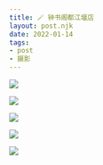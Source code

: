 ```yaml
---
title: 🪄 钟书阁都江堰店
layout: post.njk
date: 2022-01-14
tags:
- post
- 摄影
---
```


![](/img/zhongshuge-dujiangyan-store/IMG_0627.jpg)

![](/img/zhongshuge-dujiangyan-store/IMG_0628.jpg)

![](/img/zhongshuge-dujiangyan-store/IMG_0632.jpg)

![](/img/zhongshuge-dujiangyan-store/IMG_0634.jpg)

![](/img/zhongshuge-dujiangyan-store/IMG_0636.jpg)
